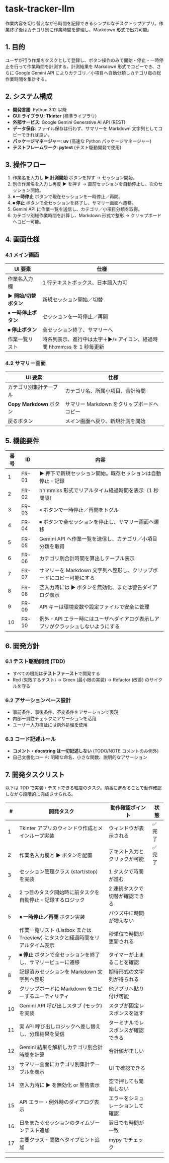 # task-tracker-llm
作業内容を切り替えながら時間を記録できるシンプルなデスクトップアプリ。作業終了後はカテゴリ別に作業時間を整理し、Markdown 形式で出力可能。

## 1. 目的
ユーザが行う作業をタスクとして登録し、ボタン操作のみで開始・停止・一時停止を行って作業時間を計測する。計測結果を Markdown 形式でコピーでき、さらに Google Gemini API によりカテゴリ／小項目へ自動分類しカテゴリ毎の総作業時間を集計する。

## 2. システム構成
- **開発言語**: Python 3.12 以降
- **GUI ライブラリ**: **Tkinter** (標準ライブラリ)
- **外部サービス**: Google Gemini Generative AI API (REST)
- **データ保存**: ファイル保存は行わず、サマリーを Markdown 文字列としてコピーできれば良い。
- **パッケージマネージャー**: **uv** (高速な Python パッケージマネージャー)
- **テストフレームワーク**: **pytest** (テスト駆動開発で使用)

## 3. 操作フロー
1. 作業名を入力し **▶ 計測開始** ボタンを押す → セッション開始。
2. 別の作業名を入力し再度 **▶** を押す → 直前セッションを自動停止し、次のセッション開始。
3. **⏸ 一時停止** ボタンで現在セッションを一時停止／再開。
4. **⏹ 停止** ボタンで全セッションを終了し、サマリー画面へ遷移。
5. Gemini API に作業一覧を送信し、カテゴリ／小項目分類を取得。
6. カテゴリ別総作業時間を計算し、Markdown 形式で整形 → クリップボードへコピー可能。

## 4. 画面仕様
### 4.1 メイン画面
| UI 要素 | 仕様 |
| --- | --- |
| 作業名入力欄 | 1 行テキストボックス、日本語入力可 |
| **▶ 開始/切替ボタン** | 新規セッション開始／切替 |
| **⏸ 一時停止ボタン** | セッションを一時停止／再開 |
| **⏹ 停止ボタン** | 全セッション終了、サマリーへ |
| 作業一覧リスト | 時系列表示、進行中は太字＋▶/⏸ アイコン、経過時間 hh:mm:ss を 1 秒毎更新 |

### 4.2 サマリー画面
| UI 要素 | 仕様 |
| --- | --- |
| カテゴリ別集計テーブル | カテゴリ名、所属小項目、合計時間 |
| **Copy Markdown** ボタン | サマリー Markdown をクリップボードへコピー |
| 戻るボタン | メイン画面へ戻り、新規計測を開始 |

## 5. 機能要件
| 番号 | ID | 内容 |
| --- | --- | --- |
| 1 | FR-01 | ▶ 押下で新規セッション開始。既存セッションは自動停止・記録 |
| 2 | FR-02 | hh:mm:ss 形式でリアルタイム経過時間を表示（1 秒間隔） |
| 3 | FR-03 | ⏸ ボタンで一時停止／再開をトグル |
| 4 | FR-04 | ⏹ ボタンで全セッションを停止し、サマリー画面へ遷移 |
| 5 | FR-05 | Gemini API へ作業一覧を送信し、カテゴリ／小項目分類を取得 |
| 6 | FR-06 | カテゴリ別合計時間を算出しテーブル表示 |
| 7 | FR-07 | サマリーを Markdown 文字列へ整形し、クリップボードにコピー可能にする |
| 8 | FR-08 | 空入力時には ▶ ボタンを無効化、または警告ダイアログ表示 |
| 9 | FR-09 | API キーは環境変数や設定ファイルで安全に管理 |
|10 | FR-10 | 例外・API エラー時にはユーザへダイアログ表示しアプリがクラッシュしないようにする |

## 6. 開発方針

### 6.1 テスト駆動開発 (TDD)
- すべての機能は**テストファースト**で開発する
- Red (失敗するテスト) → Green (最小限の実装) → Refactor (改善) のサイクルを守る

### 6.2 アサーションベース設計
- 事前条件、事後条件、不変条件をアサーションで表現
- 内部一貫性チェックにアサーションを活用
- ユーザー入力検証には例外処理を使用

### 6.3 コード記述ルール
- **コメント・docstring は一切記述しない** (TODO/NOTE コメントのみ例外)
- 自己文書化コード: 明確な命名、小さな関数、説明的なアサーション

## 7. 開発タスクリスト
以下は TDD で実装・テストできる粒度のタスク。順番に進めることで動作確認しながら段階的に完成させられる。

| # | 開発タスク | 動作確認ポイント | 状態 |
|---|---|---|---|
| 1 | Tkinter アプリのウィンドウ作成とメインループ実装 | ウィンドウが表示される | ✅ 完了 |
| 2 | 作業名入力欄と **▶** ボタンを配置 | テキスト入力とクリックが可能 | ✅ 完了 |
| 3 | セッション管理クラス (start/stop) を実装 | 1 タスクで時間が進む | 　 |
| 4 | 2 つ目のタスク開始時に前タスクを自動停止・記録するロジック | 2 連続タスクで切替が確認できる | 　 |
| 5 | **⏸ 一時停止／再開** ボタン実装 | パウズ中に時間が増えない | 　 |
| 6 | 作業一覧リスト (Listbox または Treeview) にタスクと経過時間をリアルタイム表示 | 秒単位で時間が更新される | 　 |
| 7 | **⏹ 停止** ボタンで全セッションを終了し、サマリービューに遷移 | タイマーが止まることを確認 | 　 |
| 8 | 記録済みセッションを Markdown 文字列へ整形 | 期待形式の文字列が得られる | 　 |
| 9 | クリップボードに Markdown をコピーするユーティリティ | 他アプリへ貼り付け可能 | 　 |
|10 | Gemini API 呼び出しスタブ (モック) を実装 | スタブが固定レスポンスを返す | 　 |
|11 | 実 API 呼び出しロジックへ差し替えし、分類結果を受信 | ターミナルでレスポンスが確認できる | 　 |
|12 | Gemini 結果を解析しカテゴリ別合計時間を計算 | 合計値が正しい | 　 |
|13 | サマリー画面にカテゴリ別集計テーブルを表示 | UI で確認できる | 　 |
|14 | 空入力時に ▶ を無効化 or 警告表示 | 空で押しても開始しない | 　 |
|15 | API エラー・例外時のダイアログ表示 | エラーをシミュレーションして確認 | 　 |
|16 | 日をまたぐセッションのタイムゾーンテスト追加 | 翌日でも時間が一致 | 　 |
|17 | 主要クラス・関数へタイプヒント追加 | mypy でチェック | 　 |

---

